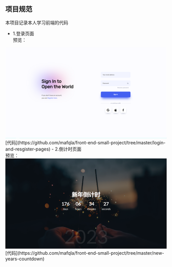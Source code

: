 
## 项目规范

本项目记录本人学习前端的代码

- 1.登录页面 <br>
预览：<br>
<img src="./project-images/login.png">
  [代码](https://github.com/mafqla/front-end-small-project/tree/master/login-and-resgister-pages)
- 2.倒计时页面 <br>
  预览：<br>
  <img src="./project-images/days.png">
  [代码](https://github.com/mafqla/front-end-small-project/tree/master/new-years-countdown)
